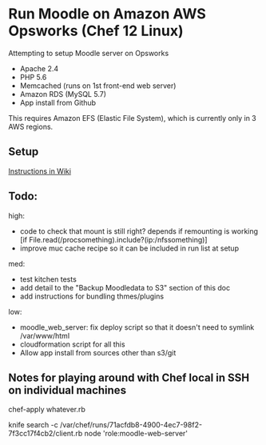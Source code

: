 # Run Moodle on Amazon AWS Opsworks (Chef 12 Linux)

Attempting to setup Moodle server on Opsworks
- Apache 2.4
- PHP 5.6
- Memcached (runs on 1st front-end web server)
- Amazon RDS (MySQL 5.7)
- App install from Github

This requires Amazon EFS (Elastic File System), which is currently only in 3 AWS regions.

## Setup
[Instructions in Wiki](https://github.com/ITMasters/moodle-on-aws-opsworks/wiki/Setup)

## Todo:
high:
- code to check that mount is still right? depends if remounting is working [if File.read(/procsomething).include?(ip:/nfssomething)]
- improve muc cache recipe so it can be included in run list at setup

med:
- test kitchen tests
- add detail to the "Backup Moodledata to S3" section of this doc
- add instructions for bundling thmes/plugins

low:
- moodle_web_server: fix deploy script so that it doesn't need to symlink /var/www/html
- cloudformation script for all this
- Allow app install from sources other than s3/git

## Notes for playing around with Chef local in SSH on individual machines

chef-apply whatever.rb

knife search -c /var/chef/runs/71acfdb8-4900-4ec7-98f2-7f3cc17f4cb2/client.rb node 'role:moodle-web-server'
